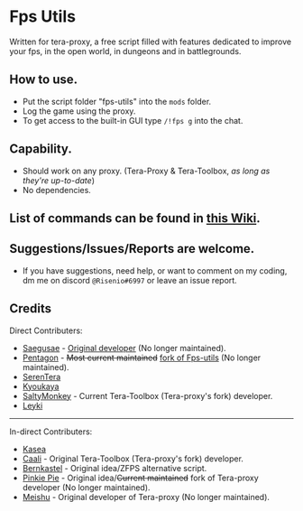 # Fps Utils
  Written for tera-proxy, a free script filled with features dedicated to improve your fps, in the open world, in dungeons and in battlegrounds.

## How to use.
  * Put the script folder "fps-utils" into the `mods` folder.
  * Log the game using the proxy.
  * To get access to the built-in GUI type `/!fps g` into the chat.

## Capability.
  * Should work on any proxy. (Tera-Proxy & Tera-Toolbox, *as long as they're up-to-date*)
  * No dependencies.

## List of commands can be found in [this Wiki](https://github.com/Risenio/fps-utils/wiki/Commands).

## Suggestions/Issues/Reports are welcome.
  * If you have suggestions, need help, or want to comment on my coding, dm me on discord `@Risenio#6997` or leave an issue report.

## Credits
Direct Contributers:
  - [Saegusae](https://github.com/Saegusae)         - [Original developer](https://github.com/Saegusae/fps-utils) (No longer maintained).
  - [Pentagon](https://github.com/codeagon)         - ~~Most current maintained~~ [fork of Fps-utils](https://github.com/codeagon/fps-utils) (No longer maintained).
  - [SerenTera](https://github.com/SerenTera)
  - [Kyoukaya](https://github.com/kyoukaya)
  - [SaltyMonkey](https://github.com/SaltyMonkey)   - Current Tera-Toolbox (Tera-proxy's fork) developer.
  - [Leyki](https://github.com/Leyki)

---

In-direct Contributers:
  - [Kasea](https://github.com/Kaseaa)
  - [Caali](https://github.com/caali-hackerman)     - Original Tera-Toolbox (Tera-proxy's fork) developer.
  - [Bernkastel](https://github.com/Bernkastel-0)   - Original idea/ZFPS alternative script.
  - [Pinkie Pie](https://github.com/pinkipi)        - Original idea/~~Current maintained~~ fork of Tera-proxy developer (No longer maintained).
  - [Meishu](https://github.com/meishuu)            - Original developer of Tera-proxy (No longer maintained).
